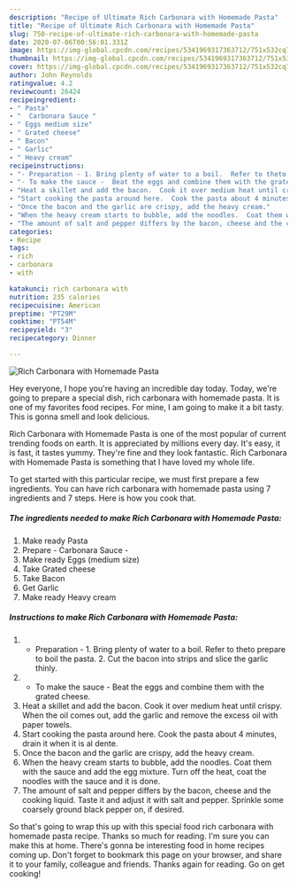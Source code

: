 ```yaml
---
description: "Recipe of Ultimate Rich Carbonara with Homemade Pasta"
title: "Recipe of Ultimate Rich Carbonara with Homemade Pasta"
slug: 750-recipe-of-ultimate-rich-carbonara-with-homemade-pasta
date: 2020-07-06T00:56:01.331Z
image: https://img-global.cpcdn.com/recipes/5341969317363712/751x532cq70/rich-carbonara-with-homemade-pasta-recipe-main-photo.jpg
thumbnail: https://img-global.cpcdn.com/recipes/5341969317363712/751x532cq70/rich-carbonara-with-homemade-pasta-recipe-main-photo.jpg
cover: https://img-global.cpcdn.com/recipes/5341969317363712/751x532cq70/rich-carbonara-with-homemade-pasta-recipe-main-photo.jpg
author: John Reynolds
ratingvalue: 4.2
reviewcount: 26424
recipeingredient:
- " Pasta"
- "  Carbonara Sauce "
- " Eggs medium size"
- " Grated cheese"
- " Bacon"
- " Garlic"
- " Heavy cream"
recipeinstructions:
- "- Preparation - 1. Bring plenty of water to a boil.  Refer to theto prepare to boil the pasta.  2. Cut the bacon into strips and slice the garlic thinly."
- "- To make the sauce -  Beat the eggs and combine them with the grated cheese."
- "Heat a skillet and add the bacon.  Cook it over medium heat until crispy.  When the oil comes out, add the garlic and remove the excess oil with paper towels."
- "Start cooking the pasta around here.  Cook the pasta about 4 minutes, drain it when it is al dente."
- "Once the bacon and the garlic are crispy, add the heavy cream."
- "When the heavy cream starts to bubble, add the noodles.  Coat them with the sauce and add the egg mixture.  Turn off the heat, coat the noodles with the sauce and it is done."
- "The amount of salt and pepper differs by the bacon, cheese and the cooking liquid.  Taste it and adjust it with salt and pepper. Sprinkle some coarsely ground black pepper on, if desired."
categories:
- Recipe
tags:
- rich
- carbonara
- with

katakunci: rich carbonara with 
nutrition: 235 calories
recipecuisine: American
preptime: "PT29M"
cooktime: "PT54M"
recipeyield: "3"
recipecategory: Dinner

---
```



![Rich Carbonara with Homemade Pasta](https://img-global.cpcdn.com/recipes/5341969317363712/751x532cq70/rich-carbonara-with-homemade-pasta-recipe-main-photo.jpg)

Hey everyone, I hope you're having an incredible day today. Today, we're going to prepare a special dish, rich carbonara with homemade pasta. It is one of my favorites food recipes. For mine, I am going to make it a bit tasty. This is gonna smell and look delicious.

Rich Carbonara with Homemade Pasta is one of the most popular of current trending foods on earth. It is appreciated by millions every day. It's easy, it is fast, it tastes yummy. They're fine and they look fantastic. Rich Carbonara with Homemade Pasta is something that I have loved my whole life.




To get started with this particular recipe, we must first prepare a few ingredients. You can have rich carbonara with homemade pasta using 7 ingredients and 7 steps. Here is how you cook that.

<!--inarticleads1-->

##### The ingredients needed to make Rich Carbonara with Homemade Pasta:

1. Make ready  Pasta
1. Prepare  - Carbonara Sauce -
1. Make ready  Eggs (medium size)
1. Take  Grated cheese
1. Take  Bacon
1. Get  Garlic
1. Make ready  Heavy cream




<!--inarticleads2-->

##### Instructions to make Rich Carbonara with Homemade Pasta:

1. - Preparation - 1. Bring plenty of water to a boil.  Refer to theto prepare to boil the pasta.  2. Cut the bacon into strips and slice the garlic thinly.
1. - To make the sauce -  Beat the eggs and combine them with the grated cheese.
1. Heat a skillet and add the bacon.  Cook it over medium heat until crispy.  When the oil comes out, add the garlic and remove the excess oil with paper towels.
1. Start cooking the pasta around here.  Cook the pasta about 4 minutes, drain it when it is al dente.
1. Once the bacon and the garlic are crispy, add the heavy cream.
1. When the heavy cream starts to bubble, add the noodles.  Coat them with the sauce and add the egg mixture.  Turn off the heat, coat the noodles with the sauce and it is done.
1. The amount of salt and pepper differs by the bacon, cheese and the cooking liquid.  Taste it and adjust it with salt and pepper. Sprinkle some coarsely ground black pepper on, if desired.




So that's going to wrap this up with this special food rich carbonara with homemade pasta recipe. Thanks so much for reading. I'm sure you can make this at home. There's gonna be interesting food in home recipes coming up. Don't forget to bookmark this page on your browser, and share it to your family, colleague and friends. Thanks again for reading. Go on get cooking!
